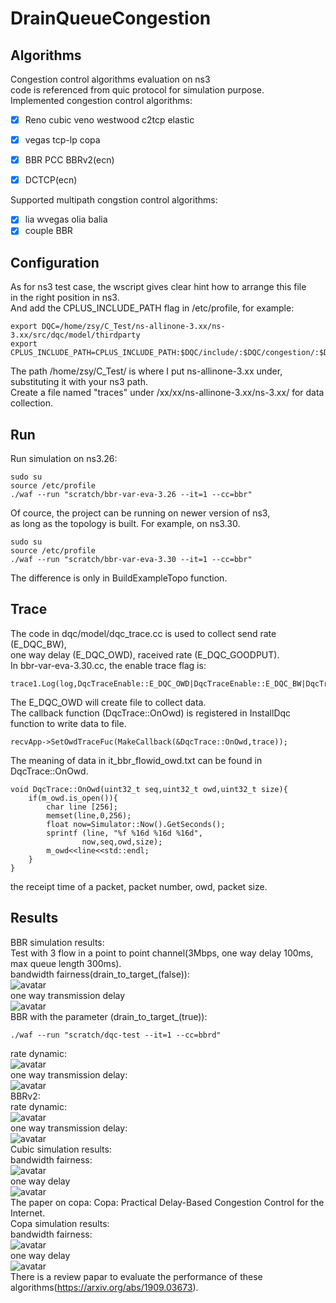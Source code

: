 # DrainQueueCongestion
## Algorithms  
Congestion control algorithms evaluation on ns3  
code is referenced from quic protocol for simulation purpose.   
Implemented congestion control algorithms:  
- [x] Reno cubic veno westwood c2tcp elastic  
- [x] vegas tcp-lp copa  
- [x] BBR PCC BBRv2(ecn)  
- [x] DCTCP(ecn)  


Supported multipath congstion control algorithms:  
- [x] lia wvegas olia balia  
- [x] couple BBR  
## Configuration  
As for ns3 test case, the wscript gives clear hint how to arrange this file  
in the right position in ns3.  
And add the CPLUS_INCLUDE_PATH flag in /etc/profile, for example:  
```
export DQC=/home/zsy/C_Test/ns-allinone-3.xx/ns-3.xx/src/dqc/model/thirdparty  
export CPLUS_INCLUDE_PATH=CPLUS_INCLUDE_PATH:$DQC/include/:$DQC/congestion/:$DQC/logging/  
```
The path /home/zsy/C_Test/ is where I put ns-allinone-3.xx under, substituting it with your ns3 path.  
Create a file named "traces" under /xx/xx/ns-allinone-3.xx/ns-3.xx/ for data collection.  
## Run  
Run simulation on ns3.26:  
```
sudo su  
source /etc/profile  
./waf --run "scratch/bbr-var-eva-3.26 --it=1 --cc=bbr"  
```
Of cource, the project can be running on newer version of ns3,  
as long as the topology is built. For example, on ns3.30.  
```
sudo su  
source /etc/profile  
./waf --run "scratch/bbr-var-eva-3.30 --it=1 --cc=bbr"  
```
The difference is only in BuildExampleTopo function.  
## Trace  
The code in dqc/model/dqc_trace.cc is used to collect send rate (E_DQC_BW),  
one way delay (E_DQC_OWD), raceived rate (E_DQC_GOODPUT).  
In bbr-var-eva-3.30.cc, the enable trace flag is:   
```
trace1.Log(log,DqcTraceEnable::E_DQC_OWD|DqcTraceEnable::E_DQC_BW|DqcTraceEnable::E_DQC_GOODPUT);  
```
The E_DQC_OWD will create file to collect data.   
The callback function (DqcTrace::OnOwd) is registered 
in InstallDqc function to write data to file.  
```
recvApp->SetOwdTraceFuc(MakeCallback(&DqcTrace::OnOwd,trace));  
```
The meaning of data in it_bbr_flowid_owd.txt can be found in DqcTrace::OnOwd.  
```
void DqcTrace::OnOwd(uint32_t seq,uint32_t owd,uint32_t size){
    if(m_owd.is_open()){  
        char line [256];  
        memset(line,0,256);  
        float now=Simulator::Now().GetSeconds();  
        sprintf (line, "%f %16d %16d %16d",  
                now,seq,owd,size);  
        m_owd<<line<<std::endl;  
    }    
}  
```
the receipt time of a packet, packet number, owd, packet size.  
## Results  
BBR simulation results:   
Test with 3 flow in a point to point channel(3Mbps, one way delay 100ms, max queue length 300ms).  
bandwidth fairness(drain_to_target_(false)):  
![avatar](https://github.com/SoonyangZhang/DrainQueueCongestion/blob/master/result/bw.png)  
one way transmission delay  
![avatar](https://github.com/SoonyangZhang/DrainQueueCongestion/blob/master/result/delay.png)  
BBR with the parameter (drain_to_target_(true)):  
```
./waf --run "scratch/dqc-test --it=1 --cc=bbrd"  
```
rate dynamic:  
![avatar](https://github.com/SoonyangZhang/DrainQueueCongestion/blob/master/result/drain_to_target_bw.png)  
one way transmission delay:  
![avatar](https://github.com/SoonyangZhang/DrainQueueCongestion/blob/master/result/drain_to_target_delay.png)  
BBRv2:  
rate dynamic:  
![avatar](https://github.com/SoonyangZhang/DrainQueueCongestion/blob/master/result/bbr2-bw.png)  
one way transmission delay:  
![avatar](https://github.com/SoonyangZhang/DrainQueueCongestion/blob/master/result/bbr2-owd.png)  
Cubic simulation results:  
bandwidth fairness:  
![avatar](https://github.com/SoonyangZhang/DrainQueueCongestion/blob/master/result/cubic_1_bw.png)  
one way delay  
![avatar](https://github.com/SoonyangZhang/DrainQueueCongestion/blob/master/result/cubic_1_delay.png)  
The paper on copa: Copa: Practical Delay-Based Congestion Control for the Internet.  
Copa simulation results:  
bandwidth fairness:  
![avatar](https://github.com/SoonyangZhang/DrainQueueCongestion/blob/master/result/copa-1-bw-ability.png)  
one way delay  
![avatar](https://github.com/SoonyangZhang/DrainQueueCongestion/blob/master/result/copa-1-delay-ability.png)  
There is a review papar to evaluate the performance of these algorithms(https://arxiv.org/abs/1909.03673).  

